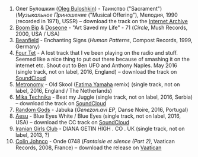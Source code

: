 1. Олег Булошкин ([Oleg Buloshkin](http://musicbrainz.org/artist/05cc4fbb-4462-4d95-bc8c-f7b3a042b056)) - Таинство ("Sacrament") (_Музыкальное Приношение_ ("Musical Offering"), Мелодия, 1990 (recorded in 1971), USSR) – download the track on the [Internet Archive](https://archive.org/details/OlegBuloshkinSacrament)
1. [Boom Bip](http://musicbrainz.org/artist/e595ed1c-9251-4362-a816-534f141d16ce) & [Doseone](http://musicbrainz.org/artist/524bc397-a217-4605-94ce-08d5c584d294) - "Art Saved my Life" - 71 (_Circle_, Mush Records, 2000, USA / USA)
1. [Beanfield](http://musicbrainz.org/artist/ad0811ea-e213-451d-b22f-fa1a7f9e0226) - Enchanting Signs (_Human Patterns_, Compost Records, 1999, Germany)
1. [Four Tet](http://musicbrainz.org/artist/3bcff06f-675a-451f-9075-99e8657047e8) - A lost track that I ve been playing on the radio and stuff. Seemed like a nice thing to put out there because of smashing it on the internet etc. Shout out to Ben UFO and Anthony Naples. May 2016 (single track, not on label, 2016, England) – download the track on [SoundCloud](https://soundcloud.com/four-tet/trackivebeenplayingonradiostuffseemsnicething2dropbecausesmashingitoninternetshouts2bufoanaples)
1. [Metronomy](http://musicbrainz.org/artist/93eb7110-0bc9-4d3f-816b-4b52ef982ec8) - Old Skool ([Fatima Yamaha](http://musicbrainz.org/artist/dfac8e50-286a-443a-923f-820997e5794f) remix) (single track, not on label, 2016, England / The Netherlands)
1. [Mika Technika](http://musicbrainz.org/artist/b13fd3a7-79b0-4222-bc90-0784a9cc776e) - Beat my Juggle (single track, not on label, 2016, Serbia) – download the track on [SoundCloud](https://soundcloud.com/mikatechnika/mika-technika-beat-my-juggle)
1. [Random Gods](http://musicbrainz.org/artist/fb8eea5e-1996-4ef8-afdb-0f4958834b12) - Jabuka (_Genezon.avi EP_, Danse Noire, 2016, Portugal)
1. [Aesu](http://musicbrainz.org/artist/4757ebb7-f201-40b8-b824-eb7c583e29df) - Blue Eyes White / Blue Eyes (single track, not on label, 2016, USA) – download the CC track on [SoundCloud](https://soundcloud.com/aesu/blue-eyes)
1. [Iranian Girls Club](http://musicbrainz.org/artist/4d12d22a-d4d8-4fb0-b5a3-1330f3b3e45a) - DIANA GETIN HIGH . CO . UK (single track, not on label, 2013, ?)
1. [Colin Johnco](http://musicbrainz.org/artist/017ee10b-bfbc-4587-ac4b-a5645aa03c7d) - Onde 0748 (_Fantaisie et silence (Part 2)_, Vaatican Records, 2008, France) – download the release on [Vaatican](http://gestrococlub.org/Johnco2Colin.htm)